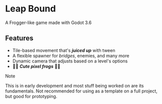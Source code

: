 # Leap Bound
A Frogger-like game made with Godot 3.6

## Features
- Tile-based movement that's ***juiced up*** with tween
- A flexible spawner for *bridges*, enemies, and many more
- Dynamic camera that adjusts based on a level's options
- 🌸🌲 ***Cute pixel frogs*** 🐸🪷  

> [!NOTE]  
> This is in early development and most stuff being worked on are its fundamentals. Not recommended for using as a template on a full project, but good for prototyping.